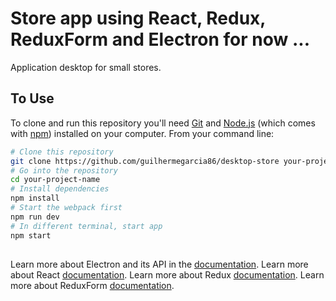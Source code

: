 # Store app using React, Redux, ReduxForm and Electron for now ...

Application desktop for small stores. 

## To Use

To clone and run this repository you'll need [Git](https://git-scm.com) and [Node.js](https://nodejs.org/en/download/) (which comes with [npm](http://npmjs.com)) installed on your computer. From your command line:

```bash
# Clone this repository
git clone https://github.com/guilhermegarcia86/desktop-store your-project-name
# Go into the repository
cd your-project-name
# Install dependencies
npm install
# Start the webpack first
npm run dev
# In different terminal, start app
npm start
```

##

Learn more about Electron and its API in the [documentation](http://electron.atom.io/docs/latest).
Learn more about React [documentation](https://facebook.github.io/react/docs/hello-world.html).
Learn more about Redux [documentation](http://redux.js.org/).
Learn more about ReduxForm [documentation](https://github.com/erikras/redux-form).